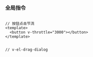 ### 全局指令

```vue

// 按钮点击节流
<template>
  <button v-throttle="3000"></button>
</template>


// v-el-drag-dialog
```
